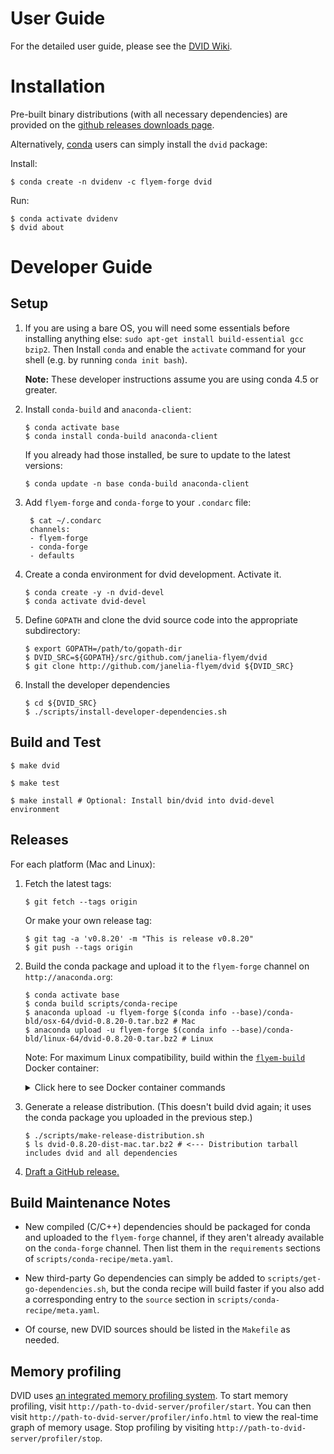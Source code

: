 User Guide
==========

For the detailed user guide, please see the [DVID Wiki][wiki].

[wiki]: https://github.com/janelia-flyem/dvid/wiki


Installation
============

Pre-built binary distributions (with all necessary dependencies)
are provided on the [github releases downloads page][1].

[1]: https://github.com/janelia-flyem/dvid/releases

Alternatively, [conda](https://conda.io/docs) users can simply install the `dvid` package:

Install:

```
$ conda create -n dvidenv -c flyem-forge dvid
```

Run:

```
$ conda activate dvidenv
$ dvid about
```


Developer Guide
===============

Setup
-----

1. If you are using a bare OS, you will need some essentials before installing anything else: `sudo apt-get install build-essential gcc bzip2`.
Then Install `conda` and enable the `activate` command for your shell (e.g. by running `conda init bash`).

   **Note:** These developer instructions assume you are using conda 4.5 or greater.

2. Install `conda-build` and `anaconda-client`:

    ```
    $ conda activate base
    $ conda install conda-build anaconda-client
    ```
    
    If you already had those installed, be sure to update to the latest versions:
    
    ```
    $ conda update -n base conda-build anaconda-client
    ```

3. Add `flyem-forge` and `conda-forge` to your `.condarc` file:

    ```
     $ cat ~/.condarc
     channels:
     - flyem-forge
     - conda-forge
     - defaults
    ```

4. Create a conda environment for dvid development.  Activate it.

    ```
    $ conda create -y -n dvid-devel
    $ conda activate dvid-devel
    ```

5. Define `GOPATH` and clone the dvid source code into the appropriate subdirectory:

    ```
    $ export GOPATH=/path/to/gopath-dir
    $ DVID_SRC=${GOPATH}/src/github.com/janelia-flyem/dvid
    $ git clone http://github.com/janelia-flyem/dvid ${DVID_SRC}
    ```

6. Install the developer dependencies

    ```
    $ cd ${DVID_SRC}
    $ ./scripts/install-developer-dependencies.sh
    ```


Build and Test
--------------

    $ make dvid

    $ make test
    
    $ make install # Optional: Install bin/dvid into dvid-devel environment


Releases
--------

For each platform (Mac and Linux):

1. Fetch the latest tags:

    ```
    $ git fetch --tags origin
    ```

   Or make your own release tag:

    ```
    $ git tag -a 'v0.8.20' -m "This is release v0.8.20"
    $ git push --tags origin
    ```

2. Build the conda package and upload it to the `flyem-forge` channel on `http://anaconda.org`:

    ```
    $ conda activate base
    $ conda build scripts/conda-recipe
    $ anaconda upload -u flyem-forge $(conda info --base)/conda-bld/osx-64/dvid-0.8.20-0.tar.bz2 # Mac
    $ anaconda upload -u flyem-forge $(conda info --base)/conda-bld/linux-64/dvid-0.8.20-0.tar.bz2 # Linux
    ```

   Note: For maximum Linux compatibility, build within the [`flyem-build`][flyem-build] Docker container:
   
   <details>
   
   <summary>Click here to see Docker container commands</summary>
   
   ```
   # Launch the container
   git clone https://github.com/janelia-flyem/flyem-build-container
   cd flyem-build-container
   ./launch.sh # (or resume.sh)


   # Within the container
   cd /flyem-workspace/gopath/src/github.com/janelia-flyem/dvid
   conda build scripts/conda-recipe
   anaconda upload /opt/conda/conda-bld/linux-64/dvid-0.8.20-0.tar.bz2
   ```
   
   </details>

3. Generate a release distribution.
   (This doesn't build dvid again; it uses the conda package you uploaded in the previous step.)

    ```
    $ ./scripts/make-release-distribution.sh
    $ ls dvid-0.8.20-dist-mac.tar.bz2 # <--- Distribution tarball includes dvid and all dependencies
    ```

4. [Draft a GitHub release.][creating-releases]

[flyem-build]: https://github.com/janelia-flyem/flyem-build-container
[creating-releases]: https://help.github.com/articles/creating-releases


Build Maintenance Notes
-----------------------

- New compiled (C/C++) dependencies should be packaged for conda and uploaded
  to the `flyem-forge` channel, if they aren't already available on the 
  `conda-forge` channel. Then list them in the `requirements` sections of
  `scripts/conda-recipe/meta.yaml`.

- New third-party Go dependencies can simply be added to `scripts/get-go-dependencies.sh`,
  but the conda recipe will build faster if you also add a corresponding entry
  to the `source` section in `scripts/conda-recipe/meta.yaml`.
     
- Of course, new DVID sources should be listed in the `Makefile` as needed.


Memory profiling
----------------

DVID uses [an integrated memory profiling system](https://github.com/wblakecaldwell/profiler/tree/d0f7b0590a127b0c7ef1abf7c089ef2fa74b47cd).  To start memory profiling, visit `http://path-to-dvid-server/profiler/start`.  You can then visit `http://path-to-dvid-server/profiler/info.html` to view the real-time graph of memory usage.  Stop profiling by visiting `http://path-to-dvid-server/profiler/stop`.
